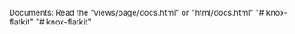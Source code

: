 Documents: 
Read the "views/page/docs.html" or "html/docs.html"
"# knox-flatkit" 
"# knox-flatkit" 
